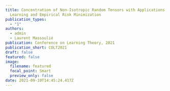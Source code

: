 ```yaml
---
title: Concentration of Non-Isotropic Random Tensors with Applications to
  Learning and Empirical Risk Minimization
publication_types:
  - "1"
authors:
  - admin
  - Laurent Massoulié
publication: Conference on Learning Theory, 2021
publication_short: COLT2021
draft: false
featured: false
image:
  filename: featured
  focal_point: Smart
  preview_only: false
date: 2021-09-10T14:45:24.417Z
---
```

